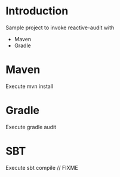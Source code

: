 # Introduction
Sample project to invoke reactive-audit with
* Maven
* Gradle

# Maven
Execute
    mvn install
    
# Gradle
Execute
    gradle audit
    
# SBT
Execute
    sbt compile // FIXME